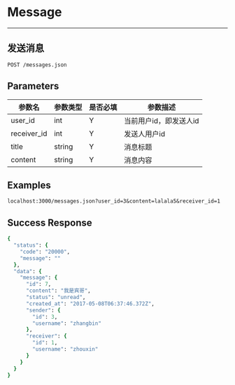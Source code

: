 # Message
---
## 发送消息

```
POST /messages.json
```

## Parameters

|参数名|参数类型|是否必填|参数描述|
|-----|--------|-------|--------|
|user_id|int|Y|当前用户id，即发送人id|
|receiver_id|int|Y|发送人用户id|
|title|string|Y|消息标题|
|content|string|Y|消息内容|

## Examples
```
localhost:3000/messages.json?user_id=3&content=lalala5&receiver_id=1

```

## Success Response
```ruby
{
  "status": {
    "code": "20000",
    "message": ""
  },
  "data": {
    "message": {
      "id": 7,
      "content": "我是宾哥",
      "status": "unread",
      "created_at": "2017-05-08T06:37:46.372Z",
      "sender": {
        "id": 3,
        "username": "zhangbin"
      },
      "receiver": {
        "id": 1,
        "username": "zhouxin"
      }
    }
  }
}
```
